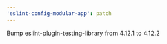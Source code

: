 ```yaml
---
'eslint-config-modular-app': patch
---
```


Bump eslint-plugin-testing-library from 4.12.1 to 4.12.2
